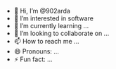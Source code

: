 - 👋 Hi, I’m @902arda
- 👀 I’m interested in software
- 🌱 I’m currently learning ...
- 💞️ I’m looking to collaborate on ...
- 📫 How to reach me ...
- 😄 Pronouns: ...
- ⚡ Fun fact: ...

<!---
902arda/902arda is a ✨ special ✨ repository because its `README.md` (this file) appears on your GitHub profile.
You can click the Preview link to take a look at your changes.
--->

